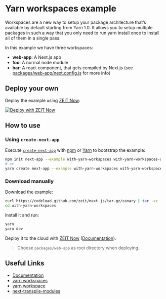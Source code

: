 # Yarn workspaces example

Workspaces are a new way to setup your package architecture that’s available by default starting from Yarn 1.0. It allows you to setup multiple packages in such a way that you only need to run yarn install once to install all of them in a single pass.

In this example we have three workspaces:

- **web-app**: A Next.js app
- **foo**: A normal node module
- **bar**: A react component, that gets compiled by Next.js (see [packages/web-app/next.config.js](./packages/web-app/next.config.js) for more info)

## Deploy your own

Deploy the example using [ZEIT Now](https://zeit.co/now):

[![Deploy with ZEIT Now](https://zeit.co/button)](https://zeit.co/new/project?template=https://github.com/zeit/next.js/tree/canary/examples/with-yarn-workspaces)

## How to use

### Using `create-next-app`

Execute [`create-next-app`](https://github.com/zeit/next.js/tree/canary/packages/create-next-app) with [npm](https://docs.npmjs.com/cli/init) or [Yarn](https://yarnpkg.com/lang/en/docs/cli/create/) to bootstrap the example:

```bash
npm init next-app --example with-yarn-workspaces with-yarn-workspaces-app
# or
yarn create next-app --example with-yarn-workspaces with-yarn-workspaces-app
```

### Download manually

Download the example:

```bash
curl https://codeload.github.com/zeit/next.js/tar.gz/canary | tar -xz --strip=2 next.js-canary/examples/with-yarn-workspaces
cd with-yarn-workspaces
```

Install it and run:

```bash
yarn
yarn dev
```

Deploy it to the cloud with [ZEIT Now](https://zeit.co/new?filter=next.js&utm_source=github&utm_medium=readme&utm_campaign=next-example) ([Documentation](https://nextjs.org/docs/deployment)).

> Choose `packages/web-app` as root directory when deploying.

## Useful Links

- [Documentation](https://yarnpkg.com/en/docs/workspaces)
- [yarn workspaces](https://yarnpkg.com/lang/en/docs/cli/workspace)
- [yarn workspace](https://yarnpkg.com/lang/en/docs/cli/workspaces)
- [next-transpile-modules](https://www.npmjs.com/package/next-transpile-modules)
